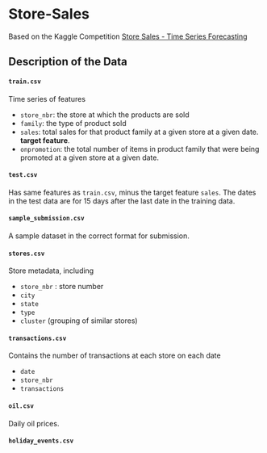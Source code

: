 # Store-Sales

Based on the Kaggle Competition [Store Sales - Time Series Forecasting](https://www.kaggle.com/competitions/store-sales-time-series-forecasting/overview)


## Description of the Data

#### `train.csv`

Time series of features 
- `store_nbr`: the store at which the products are sold
- `family`: the type of product sold
- `sales`: total sales for that product family at a given store at a given date. **target feature**. 
- `onpromotion`: the total number of items in product family that were being promoted at a given store at a given date.
#### `test.csv`

Has same features as `train.csv`, minus the target feature `sales`. The dates in the test data are for 15 days after the last date in the training data. 

#### `sample_submission.csv`

A sample dataset in the correct format for submission.

#### `stores.csv`

Store metadata, including 
- `store_nbr` : store number
- `city`
- `state`
- `type`
- `cluster` (grouping of similar stores)

#### `transactions.csv`

Contains the number of transactions at each store on each date
- `date`
- `store_nbr`
- `transactions`

#### `oil.csv`

Daily oil prices.

#### `holiday_events.csv`

